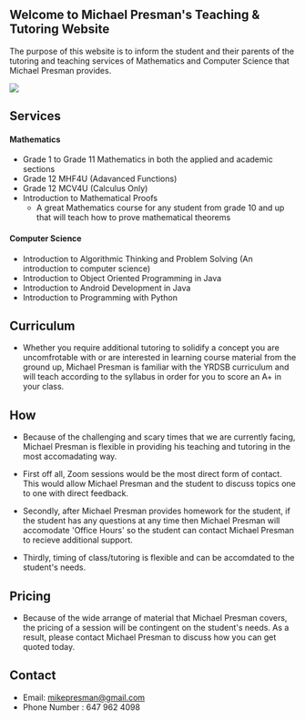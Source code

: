 ## Welcome to Michael Presman's Teaching & Tutoring Website

The purpose of this website is to inform the student and their parents of the tutoring and teaching services of Mathematics and Computer Science that Michael Presman provides.

![](https://s3.amazonaws.com/cms.ipressroom.com/173/files/20179/59e81c942cfac2292708892b_Simpsons+math+photo+3/Simpsons+math+photo+3_6f8b3fe5-7397-4424-a441-9013b7d556d8-prv.jpg)

## Services
#### Mathematics
- Grade 1 to Grade 11 Mathematics in both the applied and academic sections
- Grade 12 MHF4U (Adavanced Functions)
- Grade 12 MCV4U (Calculus Only)
- Introduction to Mathematical Proofs
	- A great Mathematics course for any student from grade 10 and up that will teach how to prove 	mathematical theorems
    
#### Computer Science   
- Introduction to Algorithmic Thinking and Problem Solving (An introduction to computer science)
- Introduction to Object Oriented Programming in Java
- Introduction to Android Development in Java
- Introduction to Programming with Python

## Curriculum
- Whether you require additional tutoring to solidify a concept you are uncomfrotable with or are interested in learning course material from the ground up, Michael Presman is familiar with the YRDSB curriculum and will teach according to the syllabus in order for you to score an A+ in your class.

## How
- Because of the challenging and scary times that we are currently facing, Michael Presman is flexible in providing his teaching and tutoring in the most accomadating way.

- First off all, Zoom sessions would be the most direct form of contact. This would allow Michael Presman and the student to discuss topics one to one with direct feedback.

- Secondly, after Michael Presman provides homework for the student, if the student has any questions at any time then Michael Presman will accomodate 'Office Hours' so the student can contact Michael Presman to recieve additional support.

- Thirdly, timing of class/tutoring is flexible and can be accomdated to the student's needs.


## Pricing
- Because of the wide arrange of material that Michael Presman covers, the pricing of a session will be contingent on the student's needs. As a result, please contact Michael Presman to discuss how you can get quoted today.



## Contact
- Email: mikepresman@gmail.com
- Phone Number : 647 962 4098
